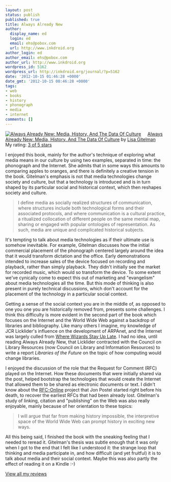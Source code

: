 ```yaml
---
layout: post
status: publish
published: true
title: Always Already New
author:
  display_name: ed
  login: ed
  email: ehs@pobox.com
  url: http://www.inkdroid.org
author_login: ed
author_email: ehs@pobox.com
author_url: http://www.inkdroid.org
wordpress_id: 5162
wordpress_url: http://inkdroid.org/journal/?p=5162
date: '2012-10-15 01:46:28 +0000'
date_gmt: '2012-10-15 08:46:28 +0000'
tags:
- web
- books
- history
- phonograph
- media
- internet
comments: []
---
```

<p><a href="http://www.goodreads.com/book/show/1158322.Always_Already_New" style="float: left; padding-right: 20px"><img alt="Always Already New: Media, History, And The Data Of Culture" border="0" src="http://photo.goodreads.com/books/1347774737m/1158322.jpg" /></a><a href="http://www.goodreads.com/book/show/1158322.Always_Already_New">Always Already New: Media, History, And The Data Of Culture</a> by <a href="http://www.goodreads.com/author/show/398692.Lisa_Gitelman">Lisa Gitelman</a><br />
My rating: <a href="http://www.goodreads.com/review/show/393386341">3 of 5 stars</a></p>
<p>I enjoyed this book, mainly for the author's technique of exploring what media means in our culture by using two examples, separated in time: the phonograph and the Internet. She admits that in some ways this amounts to comparing apples to oranges, and there is definitely a creative tension in the book. Gitelman's emphasis is not that media technologies change society and culture, but that a technology is introduced and is in turn shaped by its particular social and historical context, which then reshapes society and culture.</p>
<blockquote><p>I define media as socially realized structures of communication, where structures include both technological forms and their associated protocols, and where communication is a cultural practice, a ritualized collocation of different people on the same mental map, sharing or engaged with popular ontologies of representation. As such, media are unique and complicated historical subjects.</p></blockquote>
<p>It's tempting to talk about media technologies as if their ultimate use is somehow inevitable. For example, Gitelman discusses how the initial commercial placement of the phonograph centered largely around the idea that it would transform dictation and the office. Early demonstrations intended to increase sales of the device focused on recording and playback, rather than simply playback. They didn't initially see the  market for recorded music, which would so transform the device. To some extent we've cynically come to expect this out of marketing and "evangelism" about media technologies all the time. But this mode of thinking is also present in purely technical discussions, which don't account for the placement of the technology in a particular social context. </p>
<p>Getting a sense of the social context you are in the middle of, as opposed to one you one you are historically removed from, presents some challenges. I think this difficulty is more evident in the second part of the book which focuses on the Internet and the World Wide Web against a backdrop of libraries and bibliography. Like many others I imagine, my knowledge of JCR Licklider's influence on the development of ARPAnet, and the Internet was largely culled from <a href="http://www.goodreads.com/book/show/281818.Where_Wizards_Stay_Up_Late">Where Wizards Stay Up Late</a>. I had no idea, until reading Always Already New, that Licklider contracted with the Council on Library Resources (now Council on Library and Information Resources) to write a report <em>Libraries of the Future</em> on the topic of how computing would change libraries.</p>
<p>I enjoyed the discussion of the role that the Request for Comment (RFC) played on the Internet. How these documents that were initially shared via the post, helped bootstrap the technologies that would create the Internet that allowed them to be shared as electronic documents or text. I didn't know about the <a href="http://www.rfc-editor.org/rfc-online-2008.html" rel="nofollow">RFC-Online</a> project that Jon Postel started right before his death, to recover the earliest RFCs that had been already lost. Gitelman's study of linking, citation and "publishing" on the Web was also really enjoyable, mainly because of her orientation to these topics:</p>
<blockquote><p>I will argue that far from making history impossible, the interpretive space of the World Wide Web can prompt history in exciting new ways.</p></blockquote>
<p>All this being said, I finished the book with the sneaking feeling that I needed to reread it. Gitelman's thesis was subtle enough that it was only when I got to the end that I felt like I understood it: the strange loop that thinking and media participate in, and how difficult (and yet fruitful) it is to talk about media and their social context. Maybe this was also partly the effect of reading it on a Kindle :-)</p>
<p>
<a href="http://www.goodreads.com/review/list/5899086-ed-summers">View all my reviews</a></p>
